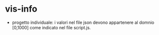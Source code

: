 # vis-info
- progetto individuale: i valori nel file json devono appartenere al domnio [0,1000] come indicato nel file script.js.
